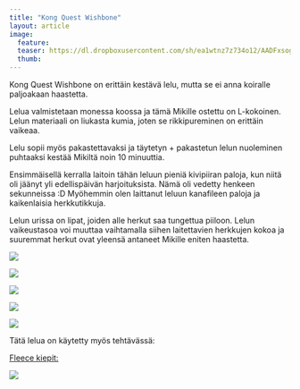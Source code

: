 ```yaml
---
title: "Kong Quest Wishbone"
layout: article
image:
  feature:
  teaser: https://dl.dropboxusercontent.com/sh/ea1wtnz7z734o12/AADFxsogjVVx51lOyzFsG9XQa/aktivointilelut/kongit/DSC35072-245px.jpg
  thumb:
---
```


Kong Quest Wishbone on erittäin kestävä lelu, mutta se ei anna koiralle paljoakaan haastetta.

Lelua valmistetaan monessa koossa ja tämä Mikille ostettu on L-kokoinen. Lelun materiaali on liukasta kumia, joten se rikkipureminen on erittäin vaikeaa.

Lelu sopii myös pakastettavaksi ja täytetyn + pakastetun lelun nuoleminen puhtaaksi kestää Mikiltä noin 10 minuuttia.

Ensimmäisellä kerralla laitoin tähän leluun pieniä kivipiiran paloja, kun niitä oli jäänyt yli edellispäivän harjoituksista. Nämä oli vedetty henkeen sekunneissa :D Myöhemmin olen laittanut leluun kanafileen paloja ja kaikenlaisia herkkutikkuja.

Lelun urissa on lipat, joiden alle herkut saa tungettua piiloon. Lelun vaikeustasoa voi muuttaa vaihtamalla siihen laitettavien herkkujen kokoa ja suuremmat herkut ovat yleensä antaneet Mikille eniten haastetta.

[![](https://dl.dropboxusercontent.com/sh/ea1wtnz7z734o12/AACFOIXF2rxtor8hynw1WWwNa/aktivointilelut/kongit/DSC34912-800px.jpg)](https://dl.dropboxusercontent.com/sh/ea1wtnz7z734o12/AACUo0NUZHIeoB3CoIk1xqLLa/aktivointilelut/kongit/DSC34912.jpg)

[![](https://dl.dropboxusercontent.com/sh/ea1wtnz7z734o12/AABWoLYmpldKCzoKFmr5iKgKa/aktivointilelut/kongit/DSC34977-800px.jpg)](https://dl.dropboxusercontent.com/sh/ea1wtnz7z734o12/AACFZb9OyLPoghu2EwpgFerDa/aktivointilelut/kongit/DSC34977.jpg)

[![](https://dl.dropboxusercontent.com/sh/ea1wtnz7z734o12/AAAO3-OS-l1pQQVs4S6O-Fbma/aktivointilelut/kongit/DSC35072-800px.jpg)](https://dl.dropboxusercontent.com/sh/ea1wtnz7z734o12/AADcGPCASU_m-TT6NQ0vqOa0a/aktivointilelut/kongit/DSC35072.jpg)

[![](https://dl.dropboxusercontent.com/sh/ea1wtnz7z734o12/AAAg0jMwxjIu71aSfyVb7Gasa/aktivointilelut/kongit/DSC35101-800px.jpg)](https://dl.dropboxusercontent.com/sh/ea1wtnz7z734o12/AAB5JX1Z7Ovz6N3tASJpRtCXa/aktivointilelut/kongit/DSC35101.jpg)

[![](https://dl.dropboxusercontent.com/sh/ea1wtnz7z734o12/AAAvJrBLyE3cWGQr9pmam4M3a/aktivointilelut/kongit/DSC25949_2-800px.jpg)](https://dl.dropboxusercontent.com/sh/ea1wtnz7z734o12/AAC3mAwfCOGqcQXJbKJ79lf3a/aktivointilelut/kongit/DSC25949_2.jpg)

Tätä lelua on käytetty myös tehtävässä:

[Fleece kiepit:](/aktivointi/fleecekiepit/)

[![](https://dl.dropboxusercontent.com/sh/ea1wtnz7z734o12/AADQNwBTbrzTttU0MWcmQ1R9a/aktivointi/fleecekiepit/DS06895-800px.jpg)](/aktivointi/fleecekiepit/)
